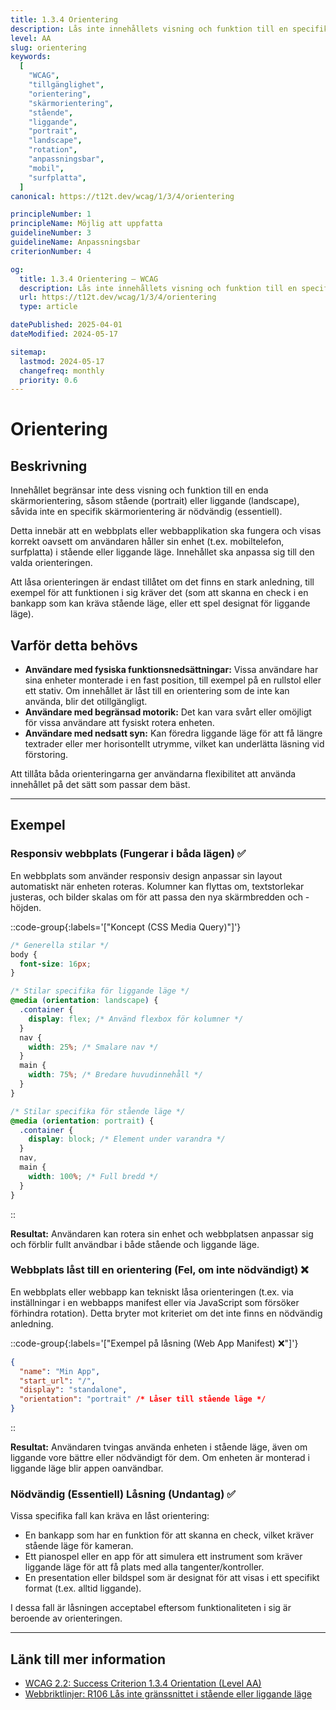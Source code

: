 ```yaml
---
title: 1.3.4 Orientering
description: Lås inte innehållets visning och funktion till en specifik skärmorientering (stående eller liggande), om inte en viss orientering är nödvändig.
level: AA
slug: orientering
keywords:
  [
    "WCAG",
    "tillgänglighet",
    "orientering",
    "skärmorientering",
    "stående",
    "liggande",
    "portrait",
    "landscape",
    "rotation",
    "anpassningsbar",
    "mobil",
    "surfplatta",
  ]
canonical: https://t12t.dev/wcag/1/3/4/orientering

principleNumber: 1
principleName: Möjlig att uppfatta
guidelineNumber: 3
guidelineName: Anpassningsbar
criterionNumber: 4

og:
  title: 1.3.4 Orientering – WCAG
  description: Lås inte innehållets visning och funktion till en specifik skärmorientering, om inte en viss orientering är nödvändig.
  url: https://t12t.dev/wcag/1/3/4/orientering
  type: article

datePublished: 2025-04-01
dateModified: 2024-05-17

sitemap:
  lastmod: 2024-05-17
  changefreq: monthly
  priority: 0.6
---
```


# Orientering

## Beskrivning

Innehållet begränsar inte dess visning och funktion till en enda skärmorientering, såsom stående (portrait) eller liggande (landscape), såvida inte en specifik skärmorientering är nödvändig (essentiell).

Detta innebär att en webbplats eller webbapplikation ska fungera och visas korrekt oavsett om användaren håller sin enhet (t.ex. mobiltelefon, surfplatta) i stående eller liggande läge. Innehållet ska anpassa sig till den valda orienteringen.

Att låsa orienteringen är endast tillåtet om det finns en stark anledning, till exempel för att funktionen i sig kräver det (som att skanna en check i en bankapp som kan kräva stående läge, eller ett spel designat för liggande läge).

## Varför detta behövs

- **Användare med fysiska funktionsnedsättningar:** Vissa användare har sina enheter monterade i en fast position, till exempel på en rullstol eller ett stativ. Om innehållet är låst till en orientering som de inte kan använda, blir det otillgängligt.
- **Användare med begränsad motorik:** Det kan vara svårt eller omöjligt för vissa användare att fysiskt rotera enheten.
- **Användare med nedsatt syn:** Kan föredra liggande läge för att få längre textrader eller mer horisontellt utrymme, vilket kan underlätta läsning vid förstoring.

Att tillåta båda orienteringarna ger användarna flexibilitet att använda innehållet på det sätt som passar dem bäst.

---

## Exempel

### Responsiv webbplats (Fungerar i båda lägen) ✅

En webbplats som använder responsiv design anpassar sin layout automatiskt när enheten roteras. Kolumner kan flyttas om, textstorlekar justeras, och bilder skalas om för att passa den nya skärmbredden och -höjden.

::code-group{:labels='["Koncept (CSS Media Query)"]'}

```css [Styling för olika orienteringar] showLineNumbers
/* Generella stilar */
body {
  font-size: 16px;
}

/* Stilar specifika för liggande läge */
@media (orientation: landscape) {
  .container {
    display: flex; /* Använd flexbox för kolumner */
  }
  nav {
    width: 25%; /* Smalare nav */
  }
  main {
    width: 75%; /* Bredare huvudinnehåll */
  }
}

/* Stilar specifika för stående läge */
@media (orientation: portrait) {
  .container {
    display: block; /* Element under varandra */
  }
  nav,
  main {
    width: 100%; /* Full bredd */
  }
}
```

::

**Resultat:** Användaren kan rotera sin enhet och webbplatsen anpassar sig och förblir fullt användbar i både stående och liggande läge.

### Webbplats låst till en orientering (Fel, om inte nödvändigt) ❌

En webbplats eller webbapp kan tekniskt låsa orienteringen (t.ex. via inställningar i en webbapps manifest eller via JavaScript som försöker förhindra rotation). Detta bryter mot kriteriet om det inte finns en nödvändig anledning.

::code-group{:labels='["Exempel på låsning (Web App Manifest) ❌"]'}

```json [manifest.json]
{
  "name": "Min App",
  "start_url": "/",
  "display": "standalone",
  "orientation": "portrait" /* Låser till stående läge */
}
```

::

**Resultat:** Användaren tvingas använda enheten i stående läge, även om liggande vore bättre eller nödvändigt för dem. Om enheten är monterad i liggande läge blir appen oanvändbar.

### Nödvändig (Essentiell) Låsning (Undantag) ✅

Vissa specifika fall kan kräva en låst orientering:

- En bankapp som har en funktion för att skanna en check, vilket kräver stående läge för kameran.
- Ett pianospel eller en app för att simulera ett instrument som kräver liggande läge för att få plats med alla tangenter/kontroller.
- En presentation eller bildspel som är designat för att visas i ett specifikt format (t.ex. alltid liggande).

I dessa fall är låsningen acceptabel eftersom funktionaliteten i sig är beroende av orienteringen.

---

## Länk till mer information

- [WCAG 2.2: Success Criterion 1.3.4 Orientation (Level AA)](https://www.w3.org/WAI/WCAG22/Understanding/orientation.html)
- [Webbriktlinjer: R106 Lås inte gränssnittet i stående eller liggande läge](https://www.digg.se/webbriktlinjer/alla-webbriktlinjer/las-inte-granssnittet-i-staende-eller-liggande-lage)
